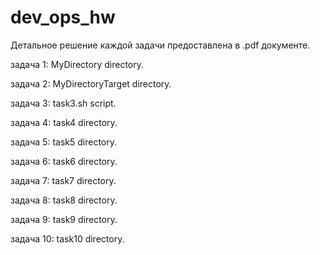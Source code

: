 # dev_ops_hw

Детальное решение каждой задачи предоставлена в .pdf документе.

задача 1: MyDirectory directory.

задача 2: MyDirectoryTarget directory.

задача 3: task3.sh script.

задача 4: task4 directory.

задача 5: task5 directory.

задача 6: task6 directory.

задача 7: task7 directory.

задача 8: task8 directory.

задача 9: task9 directory.

задача 10: task10 directory.